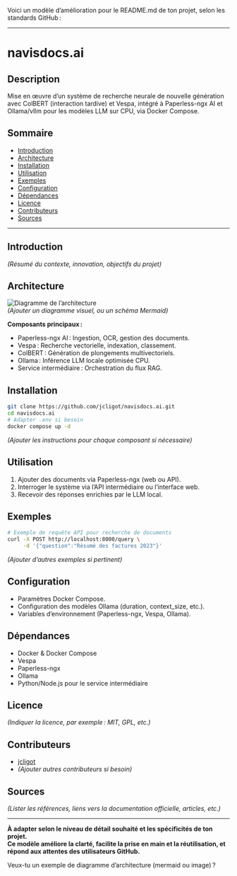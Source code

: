 Voici un modèle d’amélioration pour le README.md de ton projet, selon les standards GitHub :

---

# navisdocs.ai

## Description

Mise en œuvre d’un système de recherche neurale de nouvelle génération avec ColBERT (interaction tardive) et Vespa, intégré à Paperless-ngx AI et Ollama/vllm pour les modèles LLM sur CPU, via Docker Compose.

## Sommaire

- [Introduction](#introduction)
- [Architecture](#architecture)
- [Installation](#installation)
- [Utilisation](#utilisation)
- [Exemples](#exemples)
- [Configuration](#configuration)
- [Dépendances](#dépendances)
- [Licence](#licence)
- [Contributeurs](#contributeurs)
- [Sources](#sources)

---

## Introduction

*(Résumé du contexte, innovation, objectifs du projet)*

## Architecture

![Diagramme de l’architecture](lien_vers_image_diagramme.png)  
*(Ajouter un diagramme visuel, ou un schéma Mermaid)*

**Composants principaux :**
- Paperless-ngx AI : Ingestion, OCR, gestion des documents.
- Vespa : Recherche vectorielle, indexation, classement.
- ColBERT : Génération de plongements multivectoriels.
- Ollama : Inférence LLM locale optimisée CPU.
- Service intermédiaire : Orchestration du flux RAG.

## Installation

```bash
git clone https://github.com/jcligot/navisdocs.ai.git
cd navisdocs.ai
# Adapter .env si besoin
docker compose up -d
```
*(Ajouter les instructions pour chaque composant si nécessaire)*

## Utilisation

1. Ajouter des documents via Paperless-ngx (web ou API).
2. Interroger le système via l’API intermédiaire ou l’interface web.
3. Recevoir des réponses enrichies par le LLM local.

## Exemples

```bash
# Exemple de requête API pour recherche de documents
curl -X POST http://localhost:8000/query \
     -d '{"question":"Résumé des factures 2023"}'
```
*(Ajouter d’autres exemples si pertinent)*

## Configuration

- Paramètres Docker Compose.
- Configuration des modèles Ollama (duration, context_size, etc.).
- Variables d’environnement (Paperless-ngx, Vespa, Ollama).

## Dépendances

- Docker & Docker Compose
- Vespa
- Paperless-ngx
- Ollama
- Python/Node.js pour le service intermédiaire

## Licence

*(Indiquer la licence, par exemple : MIT, GPL, etc.)*

## Contributeurs

- [jcligot](https://github.com/jcligot)
- *(Ajouter autres contributeurs si besoin)*

## Sources

*(Lister les références, liens vers la documentation officielle, articles, etc.)*

---

**À adapter selon le niveau de détail souhaité et les spécificités de ton projet.  
Ce modèle améliore la clarté, facilite la prise en main et la réutilisation, et répond aux attentes des utilisateurs GitHub.**

Veux-tu un exemple de diagramme d’architecture (mermaid ou image) ?